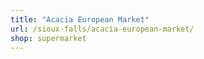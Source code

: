 ```yaml
---
title: "Acacia European Market"
url: /sioux-falls/acacia-european-market/
shop: supermarket
---
```

